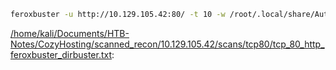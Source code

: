 ```bash
feroxbuster -u http://10.129.105.42:80/ -t 10 -w /root/.local/share/AutoRecon/wordlists/dirbuster.txt -x "txt,html,php,asp,aspx,jsp" -v -k -n -q -e -r -o "/home/kali/Documents/HTB-Notes/CozyHosting/scanned_recon/10.129.105.42/scans/tcp80/tcp_80_http_feroxbuster_dirbuster.txt"
```

[/home/kali/Documents/HTB-Notes/CozyHosting/scanned_recon/10.129.105.42/scans/tcp80/tcp_80_http_feroxbuster_dirbuster.txt](file:///home/kali/Documents/HTB-Notes/CozyHosting/scanned_recon/10.129.105.42/scans/tcp80/tcp_80_http_feroxbuster_dirbuster.txt):

```

```
